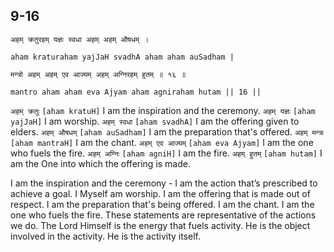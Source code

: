 ## 9-16


```shloka-sa
अहम् क्रतुरहम् यज्ञः स्वधा अहम् अहम् औषधम् ।
```
```shloka-sa-hk
aham kraturaham yajJaH svadhA aham aham auSadham |
```
```shloka-sa
मन्त्रो अहम् अहम् एव आज्यम् अहम् अग्निरहम् हुतम् ॥ १६ ॥
```
```shloka-sa-hk
mantro aham aham eva Ajyam aham agniraham hutam || 16 ||
```

`अहम् क्रतुः` `[aham kratuH]` I am the inspiration and the ceremony. `अहम् यज्ञः` `[aham yajJaH]` I am worship. `अहम् स्वधा` `[aham svadhA]` I am the offering given to elders. `अहम् औषधम्` `[aham auSadham]` I am the preparation that's offered. `अहम् मन्त्रः` `[aham mantraH]` I am the chant. `अहम् एव आज्यम्` `[aham eva Ajyam]` I am the one who fuels the fire. `अहम् अग्निः` `[aham agniH]` I am the fire. `अहम् हुतम्` `[aham hutam]` I am the One into which the offering is made.

I am the inspiration and the ceremony - I am the action that’s prescribed to achieve a goal. I Myself am worship. I am the offering that is made out of respect. I am the preparation that's being offered. I am the chant. I am the one who fuels the fire. 
These statements are representative of the actions we do. The Lord Himself is the energy that fuels activity. He is the object involved in the activity. He is the activity itself.

